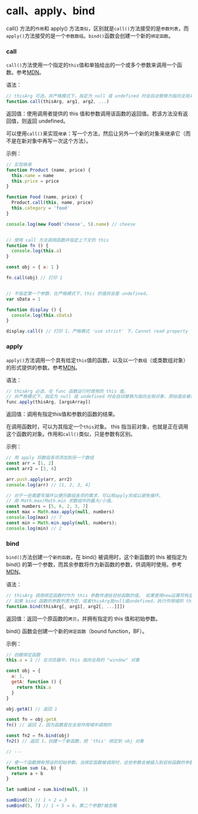 # call、apply、bind

call() 方法的`作用`和 apply() 方法`类似`，区别就是`call()`方法接受的是`参数列表`，而`apply()`方法接受的是一个`参数数组`。`bind()`函数会创建一个新的`绑定函数`。

### call

`call()`方法使用一个指定的`this`值和单独给出的一个或多个参数来调用一个函数。参考[MDN](https://developer.mozilla.org/zh-CN/docs/Web/JavaScript/Reference/Global_Objects/Function/call)。

语法：

```javascript
// thisArg 可选，非严格模式下，指定为 null 或 undefined 时会自动替换为指向全局对象，原始值会被包装。
function.call(thisArg, arg1, arg2, ...)
```

返回值：使用调用者提供的 this 值和参数调用该函数的返回值。若该方法没有返回值，则返回 undefined。

可以使用`call()`来实现`继承`：写一个方法，然后让另外一个新的对象来继承它（而不是在新对象中再写一次这个方法）。

示例：

```javascript
// 实现继承
function Product (name, price) {
  this.name = name
  this.price = price
}

function Food (name, price) {
  Product.call(this, name, price)
  this.category = 'food'
}

console.log(new Food('cheese', 5).name) // cheese


// 使用 call 方法调用函数并指定上下文的 this
function fn () {
  console.log(this.a)
}

const obj = { a: 1 }

fn.call(obj) // 打印 1


// 不指定第一个参数，在严格模式下，this 的值将会是 undefined。
var sData = 1

function display () {
  console.log(this.sData)
}

display.call() // 打印 1。严格模式 'use strict' 下，Cannot read property 'sData' of undefined。
```

### apply

`apply()`方法调用一个具有给定`this`值的函数，以及以一个`数组`（或类数组对象）的形式提供的参数。参考[MDN](https://developer.mozilla.org/zh-CN/docs/Web/JavaScript/Reference/Global_Objects/Function/apply)。

语法：

```javascript
// thisArg 必选，在 func 函数运行时使用的 this 值。
// 非严格模式下，指定为 null 或 undefined 时会自动替换为指向全局对象，原始值会被包装。
func.apply(thisArg, [argsArray])
```

返回值：调用有指定this值和参数的函数的结果。

在调用函数时，可以为其指定一个`this`对象。 this 指当前对象，也就是正在调用这个函数的对象。作用和`call()`类似，只是参数有区别。

示例：

```javascript
// 用 apply 将数组各项添加到另一个数组
const arr = [1, 2]
const arr2 = [3, 4]

arr.push.apply(arr, arr2)
console.log(arr) // [1, 2, 3, 4]

// 对于一些需要写循环以便历数组各项的需求，可以用apply完成以避免循环。
// 用 Math.max/Math.min 求数组中的最大/小值。
const numbers = [5, 6, 2, 3, 7]
const max = Math.max.apply(null, numbers)
console.log(max) // 7
const min = Math.min.apply(null, numbers);
console.log(min) // 2
```

### bind

`bind()`方法创建一个`新的函数`，在 bind() 被调用时，这个新函数的 this 被指定为 bind() 的第一个参数，而其余参数将作为新函数的参数，供调用时使用。参考[MDN](https://developer.mozilla.org/zh-CN/docs/Web/JavaScript/Reference/Global_Objects/Function/bind)。

语法：

```javascript
// thisArg 调用绑定函数时作为 this 参数传递给目标函数的值。 如果使用new运算符构造绑定函数，则忽略该值。
// 如果 bind 函数的参数列表为空，或者thisArg是null或undefined，执行作用域的 this 将被视为新函数的 thisArg。
function.bind(thisArg[, arg1[, arg2[, ...]]])
```

返回值：返回一个原函数的`拷贝`，并拥有指定的 this 值和初始参数。

bind() 函数会创建一个新的`绑定函数`（bound function，BF）。

示例：

```javascript
// 创建绑定函数
this.a = 2 // 在浏览器中，this 指向全局的 "window" 对象

const obj = {
  a: 1,
  getA: function () {
    return this.a
  }
}

obj.getA() // 返回 1

const fn = obj.getA
fn() // 返回 2，因为函数是在全局作用域中调用的

const fn2 = fn.bind(obj)
fn2() // 返回 1，创建一个新函数，把 'this' 绑定到 obj 对象

// ---

// 使一个函数拥有预设的初始参数。当绑定函数被调用时，这些参数会被插入到目标函数的参数列表的开始位置，传递给绑定函数的参数会跟在它们后面。
function sum (a, b) {
  return a + b
}

let sumBind = sum.bind(null, 1)

sumBind(2) // 1 + 2 = 3
sumBind(5, 7) // 1 + 5 = 6，第二个参数7被忽略
```
